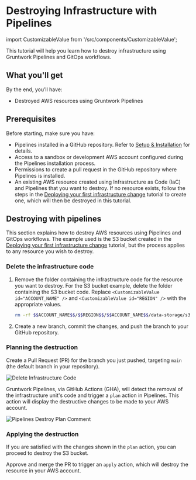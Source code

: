 # Destroying Infrastructure with Pipelines

import CustomizableValue from '/src/components/CustomizableValue';

This tutorial will help you learn how to destroy infrastructure using Gruntwork Pipelines and GitOps workflows.

## What you'll get

By the end, you’ll have:

- Destroyed AWS resources using Gruntwork Pipelines

## Prerequisites

Before starting, make sure you have:

- Pipelines installed in a GitHub repository. Refer to [Setup & Installation](/2.0/docs/pipelines/installation/overview) for details.
- Access to a sandbox or development AWS account configured during the Pipelines installation process.
- Permissions to create a pull request in the GitHub repository where Pipelines is installed.
- An existing AWS resource created using Infrastructure as Code (IaC) and Pipelines that you want to destroy. If no resource exists, follow the steps in the [Deploying your first infrastructure change](/2.0/docs/pipelines/tutorials/deploying-your-first-infrastructure-change) tutorial to create one, which will then be destroyed in this tutorial.

## Destroying with pipelines

This section explains how to destroy AWS resources using Pipelines and GitOps workflows. The example used is the S3 bucket created in the [Deploying your first infrastructure change](/2.0/docs/pipelines/tutorials/deploying-your-first-infrastructure-change) tutorial, but the process applies to any resource you wish to destroy.


### Delete the infrastructure code

1. Remove the folder containing the infrastructure code for the resource you want to destroy. For the S3 bucket example, delete the folder containing the S3 bucket code. Replace `<CustomizableValue id="ACCOUNT_NAME" />` and `<CustomizableValue id="REGION" />` with the appropriate values.

    ```bash
    rm -rf $$ACCOUNT_NAME$$/$$REGION$$/$$ACCOUNT_NAME$$/data-storage/s3
    ```

2. Create a new branch, commit the changes, and push the branch to your GitHub repository.

### Planning the destruction

Create a Pull Request (PR) for the branch you just pushed, targeting `main` (the default branch in your repository).

![Delete Infrastructure Code](/img/pipelines/tutorial/delete-infrastructure-code.png)

Gruntwork Pipelines, via GitHub Actions (GHA), will detect the removal of the infrastructure unit's code and trigger a `plan` action in Pipelines. This action will display the destructive changes to be made to your AWS account.

![Pipelines Destroy Plan Comment](/img/pipelines/tutorial/pipelines-destroy-plan-comment.png)

### Applying the destruction

If you are satisfied with the changes shown in the `plan` action, you can proceed to destroy the S3 bucket.

Approve and merge the PR to trigger an `apply` action, which will destroy the resource in your AWS account.

<!-- Add Image -->
<!-- [Pipelines Destroy Apply Comment](/img/pipelines/tutorial/pipelines-destro
